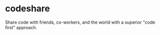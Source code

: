 # codeshare
Share code with friends, co-workers, and the world with a superior "code first" approach.
